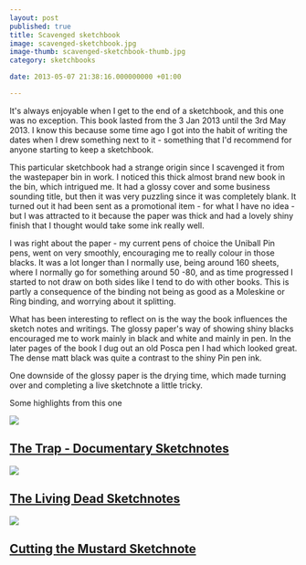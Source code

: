 ```yaml
---
layout: post
published: true
title: Scavenged sketchbook
image: scavenged-sketchbook.jpg
image-thumb: scavenged-sketchbook-thumb.jpg
category: sketchbooks

date: 2013-05-07 21:38:16.000000000 +01:00

---
```


It's always enjoyable when I get to the end of a sketchbook, and this one was no exception. This book  lasted from the 3 Jan 2013 until the 3rd May 2013. I know this because some time ago I got into the habit of writing the dates when I drew something next to it - something that I'd recommend for anyone starting to keep a sketchbook.

This particular sketchbook had a strange origin since I scavenged it from the wastepaper bin in work. I noticed this thick almost brand new book in the bin, which intrigued me. It had a glossy cover and some business sounding title, but then it was very puzzling since it was completely blank. It turned out it had been sent as a promotional item - for what I have no idea - but I was attracted to it because the paper was thick and had a lovely shiny finish that I thought would take some ink really well.

I was right about the paper - my current pens of choice the Uniball Pin pens, went on very smoothly, encouraging me to really colour in those blacks. It was a lot longer than I normally use, being around 160 sheets, where I normally go for something around 50 -80, and as time progressed I started to not draw on both sides like I tend to do with other books. This is partly a consequence of the binding not being as good as a Moleskine or Ring binding, and worrying about it splitting.

What has been interesting to reflect on is the way the book influences the sketch notes and writings. The glossy paper's way of showing shiny blacks encouraged me to work mainly in black and white and mainly in pen. In the later pages of the book I dug out an old Posca pen I had which looked great. The dense matt black was quite a contrast to the shiny Pin pen ink.

One downside of the glossy paper is the drying time, which made turning over and completing a live sketchnote a little tricky.

Some highlights from this one

<section>
  <div class="panel">
    <a href="{{ site.baseurl }}/sketchnotes/the-trap-sketchnotes.html"><img src="{{ site.baseurl }}/images/the-trap-pt1-thumb.png" class="img-responsive"></a>
<h2 class="panel-title media-heading"><a href="{{ site.baseurl }}/sketchnotes/the-trap-sketchnotes.html">The Trap - Documentary Sketchnotes</a></h2>

</div>
  </section>

<section>
  <div class="panel">
  <a href="{{ site.baseurl }}/sketchnotes/the-living-dead-sketchnotes.html"><img src="{{ site.baseurl }}/images/living-dead-sketchnotes-thumb.png" class="img-responsive"></a>
  <h2 class="panel-title media-heading"><a href="{{ site.baseurl }}/sketchnotes/the-living-dead-sketchnotes.html">The Living Dead Sketchnotes</a></h2>

  </div>
</section>

<section>
   <div class="panel">
    <a href="{{ site.baseurl }}/sketchnotes/cutting-the-mustard-sketchnote.html"><img src="{{ site.baseurl }}/images/cutting-the-mustard-thumb.gif" class="img-responsive"></a>
    <h2 class="panel-title media-heading"><a href="{{ site.baseurl }}/sketchnotes/cutting-the-mustard-sketchnote.html">Cutting the Mustard Sketchnote</a></h2>

</div>
</section>
